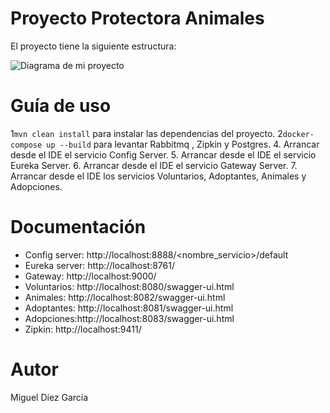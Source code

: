 # Proyecto Protectora Animales
El proyecto tiene la siguiente estructura:

![Diagrama de mi proyecto](imagenes/esquema.drawio.png)

# Guía de uso
1``mvn clean install`` para instalar las dependencias del proyecto.
2``docker-compose up --build`` para levantar Rabbitmq , Zipkin y Postgres.
4. Arrancar desde el IDE el servicio Config Server.
5. Arrancar desde el IDE el servicio Eureka Server.
6. Arrancar desde el IDE el servicio Gateway Server.
7. Arrancar desde el IDE los servicios Voluntarios, Adoptantes, Animales y Adopciones.


# Documentación
- Config server: http://localhost:8888/<nombre_servicio>/default
- Eureka server: http://localhost:8761/
- Gateway: http://localhost:9000/
- Voluntarios: http://localhost:8080/swagger-ui.html
- Animales: http://localhost:8082/swagger-ui.html
- Adoptantes: http://localhost:8081/swagger-ui.html
- Adopciones:http://localhost:8083/swagger-ui.html
- Zipkin: http://localhost:9411/


# Autor
Miguel Díez García